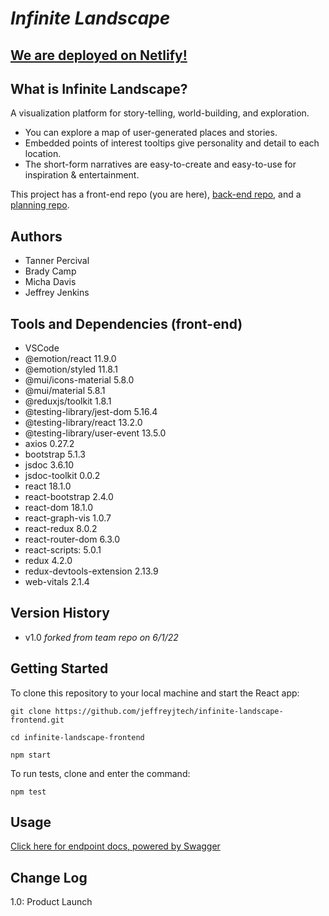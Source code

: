 
# ***Infinite Landscape***

## [We are deployed on Netlify!](https://infinite-landscape-jjtech.netlify.app/)

## What is Infinite Landscape?

A visualization platform for story-telling, world-building, and exploration.

* You can explore a map of user-generated places and stories.
* Embedded points of interest tooltips give personality and detail to each location.
* The short-form narratives are easy-to-create and easy-to-use for inspiration & entertainment.

This project has a front-end repo (you are here), [back-end repo](https://github.com/jeffreyjtech/infinite-landscape-backend), and a [planning repo](https://github.com/Digital-Dinosaur/documents).

## Authors

* Tanner Percival
* Brady Camp
* Micha Davis
* Jeffrey Jenkins

## Tools and Dependencies (front-end)

* VSCode
* @emotion/react 11.9.0
* @emotion/styled 11.8.1
* @mui/icons-material 5.8.0
* @mui/material 5.8.1
* @reduxjs/toolkit 1.8.1
* @testing-library/jest-dom 5.16.4
* @testing-library/react 13.2.0
* @testing-library/user-event 13.5.0
* axios 0.27.2
* bootstrap 5.1.3
* jsdoc 3.6.10
* jsdoc-toolkit 0.0.2
* react 18.1.0
* react-bootstrap 2.4.0
* react-dom 18.1.0
* react-graph-vis 1.0.7
* react-redux 8.0.2
* react-router-dom 6.3.0
* react-scripts: 5.0.1
* redux 4.2.0
* redux-devtools-extension 2.13.9
* web-vitals 2.1.4

## Version History

* v1.0 *forked from team repo on 6/1/22*

## Getting Started

To clone this repository to your local machine and start the React app:

```ubuntu
git clone https://github.com/jeffreyjtech/infinite-landscape-frontend.git

cd infinite-landscape-frontend

npm start
```

To run tests, clone and enter the command:

```ubuntu
npm test
```

## Usage

[Click here for endpoint docs, powered by Swagger](https://infinite-landscape-backend.herokuapp.com/api-docs)

<!-- ## Data Flow (Frontend, Backend, REST API)

***[Add a clean and clear explanation of what the data flow is. Walk me through it.]***
![Data Flow Diagram](/assets/img/Flowchart.png)

## Data Model

### Overall Project Schema

***[Add a description of your DB schema. Explain the relationships to me.]***
![Database Schema](/assets/img/ERD.png) -->

## Change Log

1.0: Product Launch
